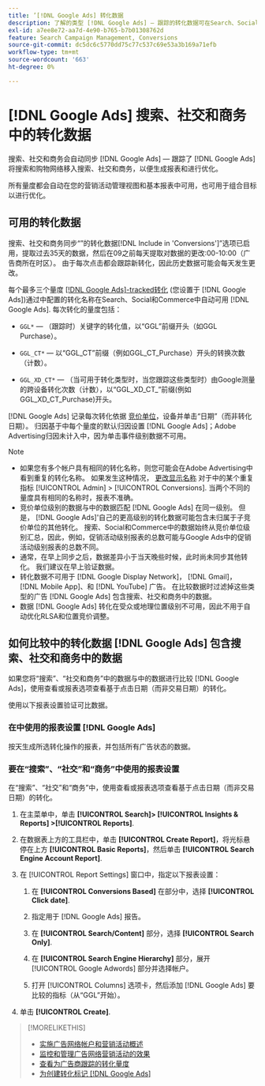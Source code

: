 ```yaml
---
title: ’[!DNL Google Ads] 转化数据
description: 了解的类型 [!DNL Google Ads] — 跟踪的转化数据可在Search、Social和Commerce中使用。
exl-id: a7ee8e72-aa7d-4e90-b765-b7b01308762d
feature: Search Campaign Management, Conversions
source-git-commit: dc5dc6c5770dd75c77c537c69e53a3b169a71efb
workflow-type: tm+mt
source-wordcount: '663'
ht-degree: 0%

---
```


# [!DNL Google Ads] 搜索、社交和商务中的转化数据

搜索、社交和商务会自动同步 [!DNL Google Ads] — 跟踪了 [!DNL Google Ads] 将搜索和购物网络移入搜索、社交和商务，以便生成报表和进行优化。

所有量度都会自动在您的营销活动管理视图和基本报表中可用，也可用于组合目标以进行优化。

## 可用的转化数据

搜索、社交和商务同步“”的转化数据[!DNL Include in 'Conversions']”选项已启用，提取过去35天的数据，然后在09之前每天提取对数据的更改:00-10:00（广告商所在时区）。 由于每次点击都会跟踪新转化，因此历史数据可能会每天发生更改。

每个最多三个量度 [[!DNL Google Ads]-tracked转化](https://support.google.com/google-ads/answer/4677036) (您设置于 [!DNL Google Ads])通过中配置的转化名称在Search、Social和Commerce中自动可用 [!DNL Google Ads]. 每次转化的量度包括：

<!--

* `<conversion-name>` &mdash; (When you track it) The conversion value for the keyword, beginning with the "GGL" prefix (such as GGL Purchase).

`CT_<conversion-name>` &mdash; The number (count) of conversions, beginning with the "GGL_CT" prefix (such as GGL_CT_Purchase).

* `XD_<conversion-name>` &mdash; (When available for the conversion type, when you track them) The number (count) of cross-device conversions, as measured by Google, beginning with the "GGL_XD_CT_" prefix (such as GGL_XD_CT_Purchase).

-->

* `GGL*`  — （跟踪时）关键字的转化值，以“GGL”前缀开头（如GGL Purchase）。

* `GGL_CT*`  — 以“GGL_CT”前缀（例如GGL_CT_Purchase）开头的转换次数（计数）。

* `GGL_XD_CT*`  — （当可用于转化类型时，当您跟踪这些类型时）由Google测量的跨设备转化次数（计数），以“GGL_XD_CT_”前缀(例如GGL_XD_CT_Purchase)开头。

[!DNL Google Ads] 记录每次转化依据 [竞价单位](/help/search-social-commerce/glossary.md#a-b)，设备并单击“日期”（而非转化日期）。 归因基于中每个量度的默认归因设置 [!DNL Google Ads]；Adobe Advertising归因未计入中，因为单击事件级别数据不可用。

>[!NOTE]
>
>* 如果您有多个帐户具有相同的转化名称，则您可能会在Adobe Advertising中看到重复的转化名称。 如果发生这种情况， [更改显示名称](/help/search-social-commerce/admin/conversion-metrics/conversion-metric-edit-display-name.md) 对于中的某个重复指标 [!UICONTROL Admin] > [!UICONTROL Conversions]. 当两个不同的量度具有相同的名称时，报表不准确。
>* 竞价单位级别的数据与中的数据匹配 [!DNL Google Ads] 在同一级别。 但是， [!DNL Google Ads]&#39;自己的更高级别的转化数据可能包含未归属于子竞价单位的其他转化。 搜索、Social和Commerce中的数据始终从竞价单位级别汇总，因此，例如，促销活动级别报表的总数可能与Google Ads中的促销活动级别报表的总数不同。
>* 通常，在早上同步之后，数据差异小于当天晚些时候，此时尚未同步其他转化。 我们建议在早上验证数据。
>* 转化数据不可用于 [!DNL Google Display Network]， [!DNL Gmail]， [!DNL Mobile App]、和 [!DNL YouTube] 广告。 在比较数据时过滤掉这些类型的广告 [!DNL Google Ads] 包含搜索、社交和商务中的数据。
>* 数据 [!DNL Google Ads] 转化在受众或地理位置级别不可用，因此不用于自动优化RLSA和位置竞价调整。

## 如何比较中的转化数据 [!DNL Google Ads] 包含搜索、社交和商务中的数据

如果您将“搜索”、“社交和商务”中的数据与中的数据进行比较 [!DNL Google Ads]，使用查看或报表选项查看基于点击日期（而非交易日期）的转化。

使用以下报表设置验证可比数据。

### 在中使用的报表设置 [!DNL Google Ads]

按天生成所选转化操作的报表，并包括所有广告状态的数据。

<!-- 

1. In the main toolbar, select **[!DNL Reports] > [!DNL Report]**.

1. Select **[!DNL + Custom] > [!DNL Table]**.

1. From the left pane, specify the rows and columns in the report:
   
   1. Search for the **[!DNL Day]** field and it drag to the [!DNL Row] section.

   1. Search for the **[!DNL All conv].** field and it drag to the [!DNL Column] section.

   1. Search for the **[!DNL Conversion action]** field and it drag to the [!DNL Column] section.

1. In the report settings toolbar, select **[!DNL Filter] > [!DNL Ad status]**, and then select all boxes.

1. In the report settings toolbar, select **[!DNL Download] > [!DNL Excel .csv]**.

-->

### 要在“搜索”、“社交”和“商务”中使用的报表设置

在“搜索”、“社交”和“商务”中，使用查看或报表选项查看基于点击日期（而非交易日期）的转化。

1. 在主菜单中，单击 **[!UICONTROL Search]> [!UICONTROL Insights & Reports] >[!UICONTROL Reports]**.

1. 在数据表上方的工具栏中，单击 **[!UICONTROL Create Report]**，将光标悬停在上方 **[!UICONTROL Basic Reports]**，然后单击 **[!UICONTROL Search Engine Account Report]**.

1. 在 [!UICONTROL Report Settings] 窗口中，指定以下报表设置：

   1. 在 **[!UICONTROL Conversions Based]** 在部分中，选择 **[!UICONTROL Click date]**.

   1. 指定用于 [!DNL Google Ads] 报告。

   1. 在 **[!UICONTROL Search/Content]** 部分，选择 **[!UICONTROL Search Only]**.

   1. 在 **[!UICONTROL Search Engine Hierarchy]** 部分，展开 [!UICONTROL Google Adwords] 部分并选择帐户。

   1. 打开 [!UICONTROL Columns] 选项卡，然后添加 [!DNL Google Ads] 要比较的指标（从“GGL”开始）。

1. 单击 **[!UICONTROL Create]**.

>[!MORELIKETHIS]
>
>* [实施广告网络帐户和营销活动概述](campaign-implemention-overview.md)
>* [监控和管理广告网络营销活动的效果](monitor-performance-campaigns.md)
>* [查看为广告商跟踪的转化量度](/help/search-social-commerce/admin/conversion-metrics/conversion-metric-view-tracked.md)
>* [为创建转化标记 [!DNL Google Ads]](/help/search-social-commerce/admin/conversion-metrics/conversion-tag-google.md)
